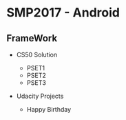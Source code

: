 # SMP2017 - Android

## FrameWork
* CS50 Solution
  * PSET1
  * PSET2
  * PSET3
  
  
* Udacity Projects
  * Happy Birthday
